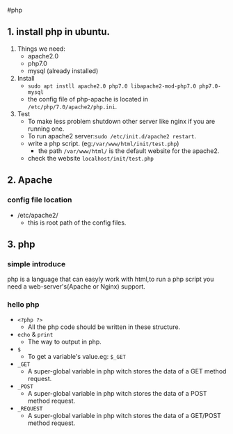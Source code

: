 #php
## 1. install php in ubuntu.
1. Things we need:
    * apache2.0
    * php7.0
    * mysql (already installed)
2. Install
    * `sudo apt instll apache2.0 php7.0 libapache2-mod-php7.0 php7.0-mysql`
    * the config file of php-apache is located in `/etc/php/7.0/apache2/php.ini`.
3. Test
    * To make less problem shutdown other server like nginx if you are running one.
    * To run apache2 server:`sudo /etc/init.d/apache2 restart`.
    * write a php script. (eg:`/var/www/html/init/test.php`)
    	* the path `/var/www/html/` is the default website for the apache2.
    * check the website `localhost/init/test.php`

## 2. Apache
### config file location
* /etc/apache2/
	* this is root path of the config files.


## 3. php
### simple introduce
php is a language that can easyly work with html,to run a php script you need a web-server's(Apache or Nginx) support.

### hello php
* `<?php ?>`
    * All the php code should be written in these structure.
* `echo` & `print`
    * The way to output in php.
* `$`
    * To get a variable's value.eg: `$_GET`
* `_GET`
    * A super-global variable in php witch stores the data of a GET method request.
* `_POST`
    * A super-global variable in php witch stores the data of a POST method request.
* `_REQUEST`
    * A super-global variable in php witch stores the data of a GET/POST method request.         